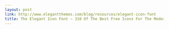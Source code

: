 ```yaml
---
layout: post
link: http://www.elegantthemes.com/blog/resources/elegant-icon-font
title: The Elegant Icon Font – 310 Of The Best Free Icons For The Modern Web | Elegant Themes Blog
---
```

